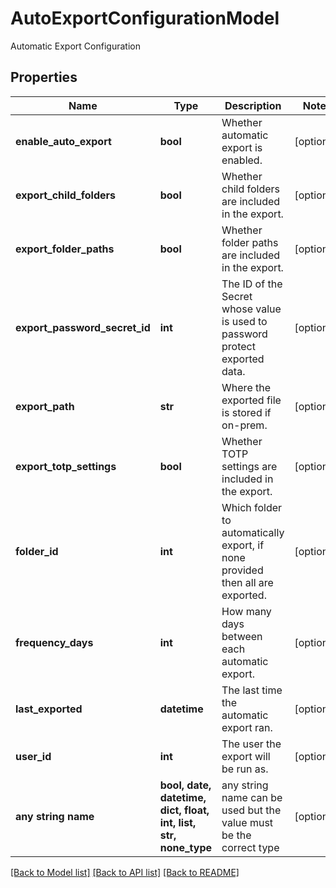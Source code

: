 # AutoExportConfigurationModel

Automatic Export Configuration

## Properties
Name | Type | Description | Notes
------------ | ------------- | ------------- | -------------
**enable_auto_export** | **bool** | Whether automatic export is enabled. | [optional] 
**export_child_folders** | **bool** | Whether child folders are included in the export. | [optional] 
**export_folder_paths** | **bool** | Whether folder paths are included in the export. | [optional] 
**export_password_secret_id** | **int** | The ID of the Secret whose value is used to password protect exported data. | [optional] 
**export_path** | **str** | Where the exported file is stored if on-prem. | [optional] 
**export_totp_settings** | **bool** | Whether TOTP settings are included in the export. | [optional] 
**folder_id** | **int** | Which folder to automatically export, if none provided then all are exported. | [optional] 
**frequency_days** | **int** | How many days between each automatic export. | [optional] 
**last_exported** | **datetime** | The last time the automatic export ran. | [optional] 
**user_id** | **int** | The user the export will be run as. | [optional] 
**any string name** | **bool, date, datetime, dict, float, int, list, str, none_type** | any string name can be used but the value must be the correct type | [optional]

[[Back to Model list]](../README.md#documentation-for-models) [[Back to API list]](../README.md#documentation-for-api-endpoints) [[Back to README]](../README.md)


